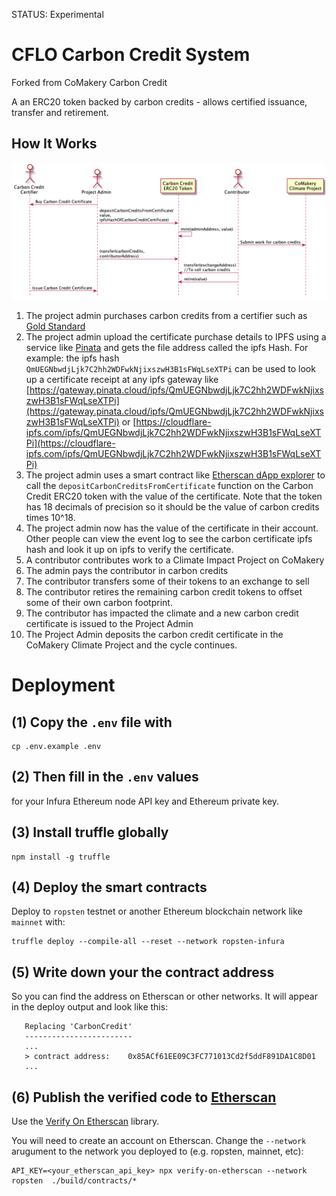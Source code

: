 STATUS: Experimental

# CFLO Carbon Credit System 
Forked from CoMakery Carbon Credit

A an ERC20 token backed by carbon credits - allows certified issuance, transfer and retirement.

## How It Works

![](docs/carbon-credits-diagrams/carbon-credits2.png)

1. The project admin purchases carbon credits from a certifier such as [Gold Standard](https://www.goldstandard.org/)
1. The project admin upload the certificate purchase details to IPFS using a service like [Pinata](https://pinata.cloud) and gets the file address called the ipfs Hash. For example: the ipfs hash `QmUEGNbwdjLjk7C2hh2WDFwkNjixszwH3B1sFWqLseXTPi` can be used to look up a certificate receipt at any ipfs gateway like [https://gateway.pinata.cloud/ipfs/QmUEGNbwdjLjk7C2hh2WDFwkNjixszwH3B1sFWqLseXTPi](https://gateway.pinata.cloud/ipfs/QmUEGNbwdjLjk7C2hh2WDFwkNjixszwH3B1sFWqLseXTPi) or [https://cloudflare-ipfs.com/ipfs/QmUEGNbwdjLjk7C2hh2WDFwkNjixszwH3B1sFWqLseXTPi](https://cloudflare-ipfs.com/ipfs/QmUEGNbwdjLjk7C2hh2WDFwkNjixszwH3B1sFWqLseXTPi)
1. The project admin uses a smart contract like [Etherscan dApp explorer](https://ropsten.etherscan.io/dapp/0x85ACf61EE09C3FC771013Cd2f5ddF891DA1C8D01) to call the `depositCarbonCreditsFromCertificate` function on the Carbon Credit ERC20 token with the value of the certificate. Note that the token has 18 decimals of precision so it should be the value of carbon credits times 10^18.
1. The project admin now has the value of the certificate in their account. Other people can view the event log to see the carbon certificate ipfs hash and look it up on ipfs to verify the certificate.
1. A contributor contributes work to a Climate Impact Project on CoMakery
1. The admin pays the contributor in carbon credits
1. The contributor transfers some of their tokens to an exchange to sell
1. The contributor retires the remaining carbon credit tokens to offset some of their own carbon footprint.
1. The contributor has impacted the climate and a new carbon credit certificate is issued to the Project Admin
1. The Project Admin deposits the carbon credit certificate in the CoMakery Climate Project and the cycle continues.

# Deployment

## (1) Copy the `.env` file with 

```
cp .env.example .env
```

## (2) Then fill in the `.env` values 

for your Infura Ethereum node API key and Ethereum private key.

## (3) Install truffle globally

```
npm install -g truffle
```

## (4) Deploy the smart contracts
Deploy to `ropsten` testnet or another Ethereum blockchain network like `mainnet` with:

```
truffle deploy --compile-all --reset --network ropsten-infura
```

## (5) Write down your the contract address

So you can find the address on Etherscan or other networks. It will appear in the deploy output and look like this:
```
   Replacing 'CarbonCredit'
   ------------------------
   ...
   > contract address:    0x85ACf61EE09C3FC771013Cd2f5ddF891DA1C8D01
   ...
```

## (6) Publish the verified code to [Etherscan](https://ropsten.etherscan.io/address/0x85ACf61EE09C3FC771013Cd2f5ddF891DA1C8D01#code)

Use the [Verify On Etherscan](https://github.com/gnosis/verify-on-etherscan) library.

You will need to create an account on Etherscan.
Change the  `--network` arugument to the network you deployed to (e.g. ropsten, mainnet, etc):

```
API_KEY=<your_etherscan_api_key> npx verify-on-etherscan --network ropsten  ./build/contracts/*
```
